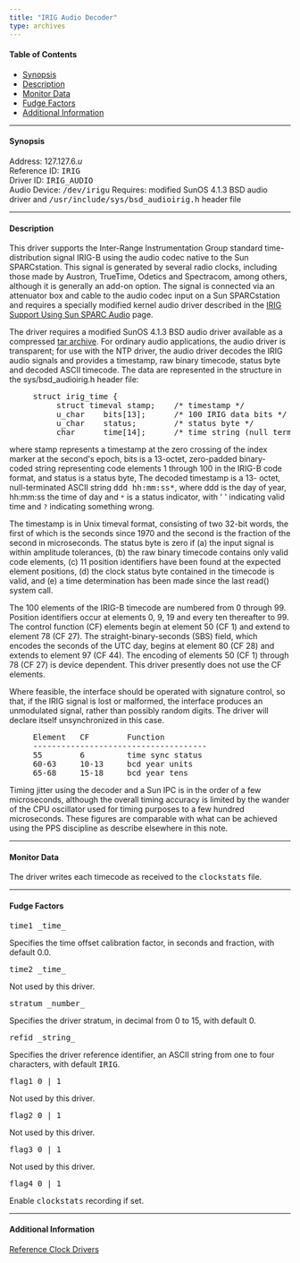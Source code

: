 ```yaml
---
title: "IRIG Audio Decoder"
type: archives
---
```


#### Table of Contents

*   [Synopsis](/archives/3-5.93e/driver6/#synopsis)
*   [Description](/archives/3-5.93e/driver6/#description)
*   [Monitor Data](/archives/3-5.93e/driver6/#monitor-data)
*   [Fudge Factors](/archives/3-5.93e/driver6/#fudge-factors)
*   [Additional Information](/archives/3-5.93e/driver6/#additional-information)

* * *

#### Synopsis

Address: 127.127.6._u_  
Reference ID: <tt>IRIG</tt>  
Driver ID: <tt>IRIG_AUDIO</tt>  
Audio Device: <tt>/dev/irigu</tt> 
Requires: modified SunOS 4.1.3 BSD audio driver and <tt>/usr/include/sys/bsd_audioirig.h</tt> header file 

* * *

#### Description

This driver supports the Inter-Range Instrumentation Group standard time-distribution signal IRIG-B using the audio codec native to the Sun SPARCstation. This signal is generated by several radio clocks, including those made by Austron, TrueTime, Odetics and Spectracom, among others, although it is generally an add-on option. The signal is connected via an attenuator box and cable to the audio codec input on a Sun SPARCstation and requires a specially modified kernel audio driver described in the [IRIG Support Using Sun SPARC Audio](/archives/3-5.93e/irig) page. 

The driver requires a modified SunOS 4.1.3 BSD audio driver available as a compressed [tar archive](/reflib/software/ntp3/bsd_audio.tar.Z). For ordinary audio applications, the audio driver is transparent; for use with the NTP driver, the audio driver decodes the IRIG audio signals and provides a timestamp, raw binary timecode, status byte and decoded ASCII timecode. The data are represented in the structure in the sys/bsd_audioirig.h header file:

<pre>     struct irig_time {
          struct timeval stamp;    /* timestamp */
          u_char    bits[13];      /* 100 IRIG data bits */
          u_char    status;        /* status byte */
          char      time[14];      /* time string (null terminated) */
</pre>

where stamp represents a timestamp at the zero crossing of the index marker at the second's epoch, bits is a 13-octet, zero-padded binary- coded string representing code elements 1 through 100 in the IRIG-B code format, and status is a status byte, The decoded timestamp is a 13- octet, null-terminated ASCII string <tt>ddd hh:mm:ss*</tt>, where ddd is the day of year, hh:mm:ss the time of day and `*` is a status indicator, with ' ' indicating valid time and `?` indicating something wrong.

The timestamp is in Unix timeval format, consisting of two 32-bit words, the first of which is the seconds since 1970 and the second is the fraction of the second in microseconds. The status byte is zero if (a) the input signal is within amplitude tolerances, (b) the raw binary timecode contains only valid code elements, (c) 11 position identifiers have been found at the expected element positions, (d) the clock status byte contained in the timecode is valid, and (e) a time determination has been made since the last read() system call.

The 100 elements of the IRIG-B timecode are numbered from 0 through 99. Position identifiers occur at elements 0, 9, 19 and every ten thereafter to 99. The control function (CF) elements begin at element 50 (CF 1) and extend to element 78 (CF 27). The straight-binary-seconds (SBS) field, which encodes the seconds of the UTC day, begins at element 80 (CF 28) and extends to element 97 (CF 44). The encoding of elements 50 (CF 1) through 78 (CF 27) is device dependent. This driver presently does not use the CF elements.

Where feasible, the interface should be operated with signature control, so that, if the IRIG signal is lost or malformed, the interface produces an unmodulated signal, rather than possibly random digits. The driver will declare itself unsynchronized in this case.

<pre>     Element   CF        Function
     -------------------------------------
     55        6         time sync status
     60-63     10-13     bcd year units
     65-68     15-18     bcd year tens
</pre>

Timing jitter using the decoder and a Sun IPC is in the order of a few microseconds, although the overall timing accuracy is limited by the wander of the CPU oscillator used for timing purposes to a few hundred microseconds. These figures are comparable with what can be achieved using the PPS discipline as describe elsewhere in this note.

* * *  

#### Monitor Data

The driver writes each timecode as received to the <tt>clockstats</tt> file. 

* * *

#### Fudge Factors

<dt><tt>time1 _time_</tt></dt>

Specifies the time offset calibration factor, in seconds and fraction, with default 0.0.

<dt><tt>time2 _time_</tt></dt>

Not used by this driver.

<dt><tt>stratum _number_</tt></dt>

Specifies the driver stratum, in decimal from 0 to 15, with default 0.

<dt><tt>refid _string_</tt></dt>

Specifies the driver reference identifier, an ASCII string from one to four characters, with default <tt>IRIG</tt>.

<dt><tt>flag1 0 | 1</tt></dt>

Not used by this driver.

<dt><tt>flag2 0 | 1</tt></dt>

Not used by this driver.

<dt><tt>flag3 0 | 1</tt></dt>

Not used by this driver.

<dt><tt>flag4 0 | 1</tt></dt>

Enable <tt>clockstats</tt> recording if set.

* * *

#### Additional Information

[Reference Clock Drivers](/archives/3-5.93e/refclock)